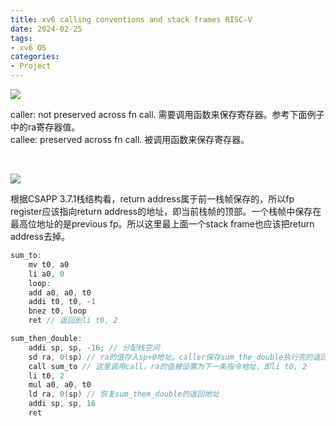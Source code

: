 ```yaml
---
title: xv6 calling conventions and stack frames RISC-V
date: 2024-02-25
tags:
- xv6 OS
categories:
- Project
---
```


![](https://xyc-1316422823.cos.ap-shanghai.myqcloud.com/20240225201553.png)

caller: not preserved across fn call. 需要调用函数来保存寄存器。参考下面例子中的ra寄存器值。  
callee: preserved across fn call. 被调用函数来保存寄存器。

</br>

![](https://xyc-1316422823.cos.ap-shanghai.myqcloud.com/20240225223002.png)

<p class="note note-info">根据CSAPP 3.7.1栈结构看，return address属于前一栈帧保存的，所以fp register应该指向return address的地址，即当前栈帧的顶部。一个栈帧中保存在最高位地址的是previous fp。所以这里最上面一个stack frame也应该把return address去掉。</p>

```c
sum_to:
	mv t0, a0
	li a0, 0
    loop:
	add a0, a0, t0
	addi t0, t0, -1
	bnez t0, loop
	ret // 返回到li t0, 2

sum_then_double:
	addi sp, sp, -16; // 分配栈空间
	sd ra, 0(sp) // ra的值存入sp+0地址。caller保存sum_the_double执行完的返回地址
	call sum_to // 这里调用call，ra的值被设置为下一条指令地址，即li t0, 2
	li t0, 2
	mul a0, a0, t0
	ld ra, 0(sp) // 恢复sum_them_double的返回地址
	addi sp, sp, 16
	ret
```
